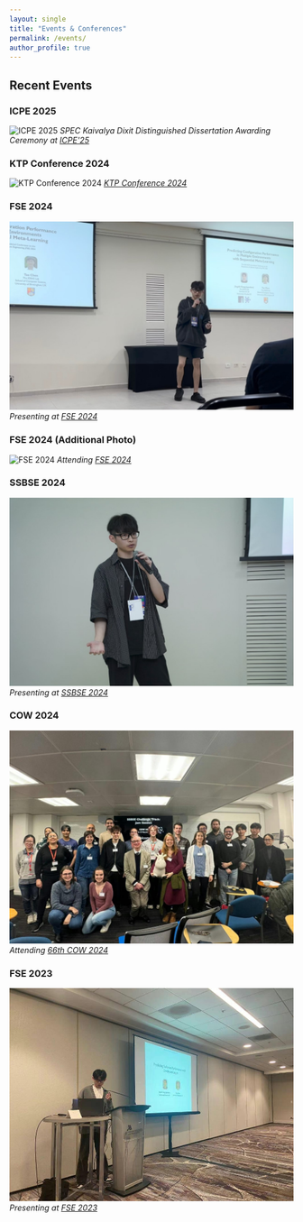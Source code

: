 ```yaml
---
layout: single
title: "Events & Conferences"
permalink: /events/
author_profile: true
---
```


## Recent Events

### ICPE 2025
![ICPE 2025](/images/event_images/icpe25.png)
*SPEC Kaivalya Dixit Distinguished Dissertation Awarding Ceremony at [ICPE'25](https://research.spec.org/awards/past-winners/2024/)*

### KTP Conference 2024
![KTP Conference 2024](/images/event_images/KTPConf24.jpg)
*[KTP Conference 2024](https://www.ktp-uk.org/)*

### FSE 2024
![FSE 2024](/images/event_images/fse24.jpg)
*Presenting at [FSE 2024](https://conf.researchr.org/home/fse-2024)*

### FSE 2024 (Additional Photo)
![FSE 2024](/images/event_images/fse24-2.jpg)
*Attending [FSE 2024](https://conf.researchr.org/home/fse-2024)*

### SSBSE 2024
![SSBSE 2024](/images/event_images/ssbse24.jpg)
*Presenting at [SSBSE 2024](https://conf.researchr.org/track/ssbse-2024/ssbse-2024-challenge)*

### COW 2024
![COW 2024](/images/event_images/cow24.jpg)
*Attending [66th COW 2024](https://www.ucl.ac.uk/crest/events/2024/mar/66th-crest-open-workshop-ssbse-challenge-track-collaborative-jam-session)*

### FSE 2023
![FSE 2023](/images/event_images/fse23.jpg)
*Presenting at [FSE 2023](https://2023.esec-fse.org/)*

